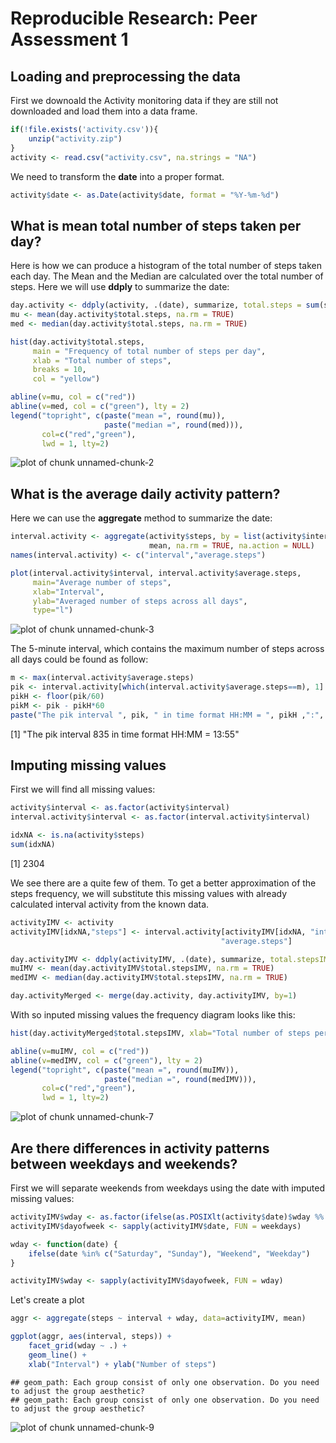 # Reproducible Research: Peer Assessment 1



## Loading and preprocessing the data

First we downoald the Activity monitoring data if they are still not downloaded and load them into a data frame.


```r
if(!file.exists('activity.csv')){
    unzip("activity.zip") 
}
activity <- read.csv("activity.csv", na.strings = "NA")
```

We need to transform the **date** into a proper format.


```r
activity$date <- as.Date(activity$date, format = "%Y-%m-%d") 
```


## What is mean total number of steps taken per day?

Here is how we can produce a histogram of the total number of steps taken each day.
The Mean and the Median are calculated over the total number of steps.
Here we will use **ddply** to summarize the date:


```r
day.activity <- ddply(activity, .(date), summarize, total.steps = sum(steps))
mu <- mean(day.activity$total.steps, na.rm = TRUE)
med <- median(day.activity$total.steps, na.rm = TRUE)

hist(day.activity$total.steps, 
     main = "Frequency of total number of steps per day", 
     xlab = "Total number of steps", 
     breaks = 10, 
     col = "yellow")

abline(v=mu, col = c("red"))
abline(v=med, col = c("green"), lty = 2)
legend("topright", c(paste("mean =", round(mu)), 
                     paste("median =", round(med))),
       col=c("red","green"), 
       lwd = 1, lty=2)
```

![plot of chunk unnamed-chunk-2](./PA1_template_files/figure-html/unnamed-chunk-2.png) 

## What is the average daily activity pattern?

Here we can use the **aggregate** method to summarize the date:


```r
interval.activity <- aggregate(activity$steps, by = list(activity$interval), 
                               mean, na.rm = TRUE, na.action = NULL)
names(interval.activity) <- c("interval","average.steps")

plot(interval.activity$interval, interval.activity$average.steps,
     main="Average number of steps",
     xlab="Interval",
     ylab="Averaged number of steps across all days", 
     type="l")
```

![plot of chunk unnamed-chunk-3](./PA1_template_files/figure-html/unnamed-chunk-3.png) 

The 5-minute interval, which contains the maximum number of steps across all days could be found as follow:


```r
m <- max(interval.activity$average.steps)
pik <- interval.activity[which(interval.activity$average.steps==m), 1]
pikH <- floor(pik/60)
pikM <- pik - pikH*60
paste("The pik interval ", pik, " in time format HH:MM = ", pikH ,":", pikM, sep = "")
```

[1] "The pik interval 835 in time format HH:MM = 13:55"

## Imputing missing values

First we will find all missing values:


```r
activity$interval <- as.factor(activity$interval)
interval.activity$interval <- as.factor(interval.activity$interval)

idxNA <- is.na(activity$steps)
sum(idxNA)
```

[1] 2304

We see there are a quite few of them. To get a better approximation of the steps frequency, we will substitute this missing values with already calculated interval activity from the known data.


```r
activityIMV <- activity
activityIMV[idxNA,"steps"] <- interval.activity[activityIMV[idxNA, "interval"],
                                               "average.steps"]

day.activityIMV <- ddply(activityIMV, .(date), summarize, total.stepsIMV = as.integer(sum(steps)))
muIMV <- mean(day.activityIMV$total.stepsIMV, na.rm = TRUE)
medIMV <- median(day.activityIMV$total.stepsIMV, na.rm = TRUE)

day.activityMerged <- merge(day.activity, day.activityIMV, by=1)
```

With so inputed missing values the frequency diagram looks like this:


```r
hist(day.activityMerged$total.stepsIMV, xlab="Total number of steps per day", main="Steps per day with imputed missing values", col="light blue", breaks = 10)

abline(v=muIMV, col = c("red"))
abline(v=medIMV, col = c("green"), lty = 2)
legend("topright", c(paste("mean =", round(muIMV)), 
                     paste("median =", round(medIMV))),
       col=c("red","green"), 
       lwd = 1, lty=2)
```

![plot of chunk unnamed-chunk-7](./PA1_template_files/figure-html/unnamed-chunk-7.png) 

## Are there differences in activity patterns between weekdays and weekends?

First we will separate weekends from weekdays using the date with imputed missing values:


```r
activityIMV$wday <- as.factor(ifelse(as.POSIXlt(activity$date)$wday %% 6 == 0, "Weekend", "Weekday"));
activityIMV$dayofweek <- sapply(activityIMV$date, FUN = weekdays)

wday <- function(date) {
    ifelse(date %in% c("Saturday", "Sunday"), "Weekend", "Weekday")
}

activityIMV$wday <- sapply(activityIMV$dayofweek, FUN = wday)
```

Let's create a plot 


```r
aggr <- aggregate(steps ~ interval + wday, data=activityIMV, mean)

ggplot(aggr, aes(interval, steps)) + 
    facet_grid(wday ~ .) + 
    geom_line() +
    xlab("Interval") + ylab("Number of steps")
```

```
## geom_path: Each group consist of only one observation. Do you need to adjust the group aesthetic?
## geom_path: Each group consist of only one observation. Do you need to adjust the group aesthetic?
```

![plot of chunk unnamed-chunk-9](./PA1_template_files/figure-html/unnamed-chunk-9.png) 

